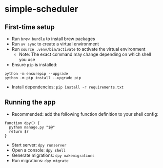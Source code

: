 # simple-scheduler

## First-time setup
* Run `brew bundle` to install brew packages
* Run `uv sync` to create a virtual environment
* Run `source .venv/bin/activate` to activate the virtual environment
  * Note: The exact command may change depending on which shell you use
* Ensure `pip` is installed:
```
python -m ensurepip --upgrade
python -m pip install --upgrade pip
```
* Install dependencies: `pip install -r requirements.txt`

## Running the app
* Recommended: add the following function definition to your shell config:
```
function dpy() {
  python manage.py "$@"
  return $?
}
```
* Start server: `dpy runserver`
* Open a console: `dpy shell`
* Generate migrations: `dpy makemigrations`
* Run migrations: `dpy migrate`
